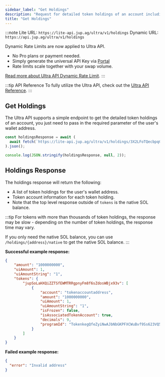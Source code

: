 ```yaml
---
sidebar_label: "Get Holdings"
description: "Request for detailed token holdings of an account including token account information"
title: "Get Holdings"
---
```


<head>
    <title>Get Holdings</title>
    <meta name="twitter:card" content="summary" />
</head>

:::note
Lite URL: `https://lite-api.jup.ag/ultra/v1/holdings`
Dynamic URL: `https://api.jup.ag/ultra/v1/holdings`

Dynamic Rate Limits are now applied to Ultra API.

- No Pro plans or payment needed.
- Simply generate the universal API Key via [Portal](https://portal.jup.ag)
- Rate limits scale together with your swap volume.

[Read more about Ultra API Dynamic Rate Limit](/docs/api-rate-limit).
:::

:::tip API Reference
To fully utilize the Ultra API, check out the [Ultra API Reference](/docs/api/ultra-api/holdings.api.mdx).
:::

## Get Holdings

The Ultra API supports a simple endpoint to get the detailed token holdings of an account, you just need to pass in the required parameter of the user's wallet address.

```jsx
const holdingsResponse = await (
  await fetch(`https://lite-api.jup.ag/ultra/v1/holdings/3X2LFoTQecbpqCR7G5tL1kczqBKurjKPHhKSZrJ4wgWc`)
).json();

console.log(JSON.stringify(holdingsResponse, null, 2));
```

## Holdings Response

The holdings response will return the following:
- A list of token holdings for the user's wallet address.
- Token account information for each token holding.
- Note that the top level response outside of `tokens` is the native SOL balance.

:::tip
For tokens with more than thousands of token holdings, the response may be slow - depending on the number of token holdings, the response time may vary.

If you only need the native SOL balance, you can use `/holdings/{address}/native` to get the native SOL balance.
:::

**Successful example response:**

```json
{
    "amount": "1000000000",
    "uiAmount": 1,
    "uiAmountString": "1",
    "tokens": {
        "jupSoLaHXQiZZTSfEWMTRRgpnyFm8f6sZdosWBjx93v": [
            {
                "account": "tokenaccountaddress",
                "amount": "1000000000",
                "uiAmount": 1,
                "uiAmountString": "1",
                "isFrozen": false,
                "isAssociatedTokenAccount": true,
                "decimals": 9,
                "programId": "TokenkegQfeZyiNwAJbNbGKPFXCWuBvf9Ss623VQ5DA"
            }
        ]
    }
}
```

**Failed example response:**

```json
{
  "error": "Invalid address"
}
```